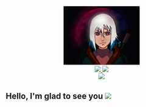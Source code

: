 

<div id="header" align="center">
  <img src="./images/IMG_1919.JPG" width="200"/>
<div id="badges">
    <a href="https://t.me/SwiftLostGirl">
        <img src="https://img.shields.io/badge/Telegram-blue?logo=telegram&logoColor=white" width="120">
    </a>
    <a href="https://vk.com/jollyportal">
        <img src="https://img.shields.io/badge/VK-blue?logo=vk&logoColor=white" width="65">
    </a>
</div> 
<img src="https://komarev.com/ghpvc/?username=your-github-AmadoMuerte&style=flat-square&color=blue" />
</div>

<h2>
  Hello, I'm glad to see you
  <img src="https://media.giphy.com/media/J2awouDsf23R2vo2p5/giphy.gif" width="30px"/>
</h2>
